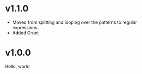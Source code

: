 # v1.1.0

* Moved from splitting and looping over the patterns to regular expressions.
* Added Grunt

# v1.0.0

Hello, world
